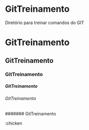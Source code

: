 # GitTreinamento
Diretório para treinar comandos do GIT

# GitTreinamento
## GitTreinamento
### GitTreinamento
##### GitTreinamento
###### GitTreinamento
####### GitTreinamento

:chicken
